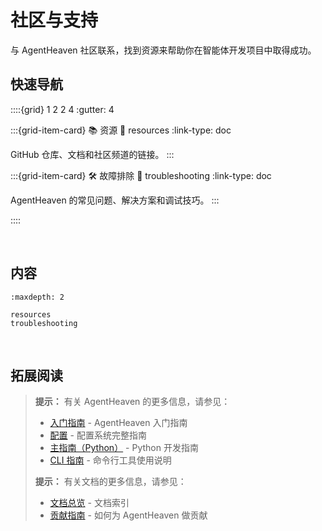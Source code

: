 # 社区与支持

与 AgentHeaven 社区联系，找到资源来帮助你在智能体开发项目中取得成功。

## 快速导航

::::{grid} 1 2 2 4
:gutter: 4

:::{grid-item-card} 📚 资源
:link: resources
:link-type: doc

GitHub 仓库、文档和社区频道的链接。
:::

:::{grid-item-card} 🛠️ 故障排除
:link: troubleshooting
:link-type: doc

AgentHeaven 的常见问题、解决方案和调试技巧。
:::

::::

<br/>

## 内容

```{toctree}
:maxdepth: 2

resources
troubleshooting
```

<br/>

## 拓展阅读

> **提示：** 有关 AgentHeaven 的更多信息，请参见：
> - [入门指南](../getting-started/index.md) - AgentHeaven 入门指南
> - [配置](../configuration/index.md) - 配置系统完整指南
> - [主指南（Python）](../python-guide/index.md) - Python 开发指南
> - [CLI 指南](../cli-guide/index.md) - 命令行工具使用说明
>
> **提示：** 有关文档的更多信息，请参见：
> - [文档总览](../index.md) - 文档索引
> - [贡献指南](../contribution/index.md) - 如何为 AgentHeaven 做贡献

<br/>
